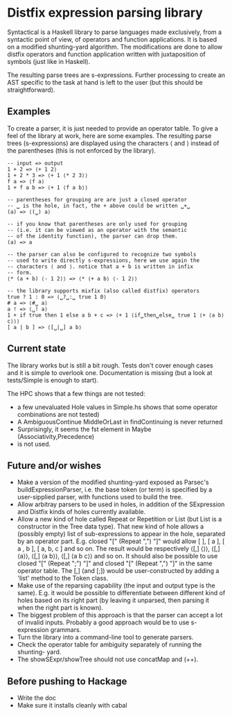 Distfix expression parsing library
==================================

Syntactical is a Haskell library to parse languages made exclusively, from a
syntactic point of view, of operators and function applications. It is based
on a modified shunting-yard algorithm. The modifications are done to allow
distfix operators and function application written with juxtaposition of
symbols (just like in Haskell).

The resulting parse trees are s-expressions. Further processing to create an
AST specific to the task at hand is left to the user (but this should be
straightforward).

Examples
--------

To create a parser, it is just needed to provide an operator table. To give a
feel of the library at work, here are some examples. The resulting parse trees
(s-expressions) are displayed using the characters ⟨ and ⟩ instead of the
parentheses (this is not enforced by the library).

    -- input => output
    1 + 2 => ⟨+ 1 2⟩
    1 + 2 * 3 => ⟨+ 1 ⟨* 2 3⟩⟩
    f a => ⟨f a⟩
    1 + f a b => ⟨+ 1 ⟨f a b⟩⟩

    -- parentheses for grouping are are just a closed operator
    -- ␣ is the hole, in fact, the + above could be written ␣+␣
    (a) => ⟨(␣) a⟩

    -- if you know that parentheses are only used for grouping
    -- (i.e. it can be viewed as an operator with the semantic
    -- of the identity function), the parser can drop them.
    (a) => a

    -- the parser can also be configured to recognize two symbols
    -- used to write directly s-expressions, here we use again the
    -- characters ⟨ and ⟩. notice that a + b is written in infix
    -- form.
    ⟨* (a + b) ⟨- 1 2⟩⟩ => ⟨* ⟨+ a b⟩ ⟨- 1 2⟩⟩

    -- the library supports mixfix (also called distfix) operators
    true ? 1 : 0 => ⟨␣?␣:␣ true 1 0⟩
    # a => ⟨#␣ a⟩
    a ! => ⟨␣! a⟩
    1 + if true then 1 else a b + c => ⟨+ 1 ⟨if␣then␣else␣ true 1 ⟨+ ⟨a b⟩ c⟩⟩⟩
    [ a | b ] => ⟨[␣|␣] a b⟩

Current state
-------------

The library works but is still a bit rough. Tests don't cover enough cases and
it is simple to overlook one. Documentation is missing (but a look at
tests/Simple is enough to start).

The HPC shows that a few things are not tested:
- a few unevaluated Hole values in Simple.hs shows that some operator
  combinations are not tested)
- A AmbiguousContinue MiddleOrLast in findContinuing is never returned
- Surprisingly, it seems the fst element in Maybe (Associativity,Precedence)
- is not used.

Future and/or wishes
--------------------

- Make a version of the modified shunting-yard exposed as Parsec's
  buildExpressionParser, i.e. the base token (or term) is specified by a
  user-sipplied parser, with functions used to build the tree.
- Allow arbitray parsers to be used in holes, in addition of the SExpression
  and Distfix kinds of holes currently available.
- Allow a new kind of hole called Repeat or Repetition or List (but List is a
  constructor in the Tree data type). That new kind of hole allows a (possibly
  empty) list of sub-expressions to appear in the hole, separated by an
  operator part. E.g. closed "[" (Repeat ",") "]" would allow [ ], [ a ],
  [ a , b ], [ a, b, c ] and so on. The result would be respectively ⟨[,] ⟨⟩⟩,
  ⟨[,] ⟨a⟩⟩, ⟨[,] ⟨a b⟩⟩, ⟨[,] ⟨a b c⟩⟩ and so on. It should also be possible
  to use closed "[" (Repeat ";") "]" and closed "[" (Repeat ",") "]" in the
  same operator table. The [,] (and [;]) would be user-constructed by adding a
  'list' method to the Token class.
- Make use of the reparsing capability (the input and output type is the same).
  E.g. it would be possible to differentiate between different kind of holes
  based on its right part (by leaving it unparsed, then parsing it when the
  right part is known).
- The biggest problem of this approach is that the parser can accept a lot of
  invalid inputs. Probably a good approach would be to use s-expression
  grammars.
- Turn the library into a command-line tool to generate parsers.
- Check the operator table for ambiguity separately of running the shunting-
  yard.
- The showSExpr/showTree should not use concatMap and (++).

Before pushing to Hackage
-------------------------

- Write the doc
- Make sure it installs cleanly with cabal

